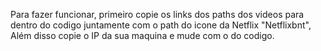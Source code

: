 Para fazer funcionar, primeiro copie os links dos paths dos videos para dentro do codigo juntamente com o path do icone da Netflix "Netflixbnt", Além disso copie o IP da sua maquina e mude com o do codigo.

